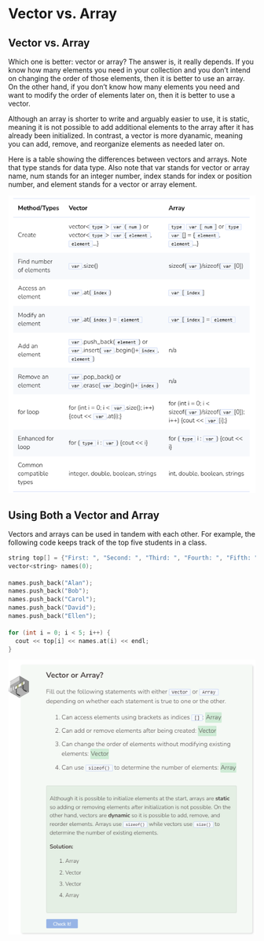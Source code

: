# Vector vs. Array
## Vector vs. Array
Which one is better: vector or array? The answer is, it really depends. If you know how many elements you need in your collection and you don’t intend on changing the order of those elements, then it is better to use an array. On the other hand, if you don’t know how many elements you need and want to modify the order of elements later on, then it is better to use a vector.

Although an array is shorter to write and arguably easier to use, it is static, meaning it is not possible to add additional elements to the array after it has already been initialized. In contrast, a vector is more dyanamic, meaning you can add, remove, and reorganize elements as needed later on.

Here is a table showing the differences between vectors and arrays. Note that type stands for data type. Also note that var stands for vector or array name, num stands for an integer number, index stands for index or position number, and element stands for a vector or array element.

![Vector vs Array](_assets/vector-array.png)

## Using Both a Vector and Array
Vectors and arrays can be used in tandem with each other. For example, the following code keeps track of the top five students in a class.

```cpp
string top[] = {"First: ", "Second: ", "Third: ", "Fourth: ", "Fifth: "};
vector<string> names(0);

names.push_back("Alan");
names.push_back("Bob");
names.push_back("Carol");
names.push_back("David");
names.push_back("Ellen");

for (int i = 0; i < 5; i++) {
  cout << top[i] << names.at(i) << endl;
}
```

![Question 5](_assets/Q5.png)